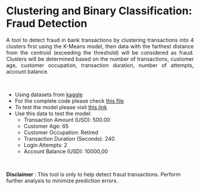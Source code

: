 # Clustering and Binary Classification: Fraud Detection

<p style='text-align: justify;'>
A tool to detect fraud in bank transactions by clustering transactions into 4 clusters first using the K-Means model, then data with the farthest distance from the centroid (exceeding the threshold) will be considered as fraud. Clusters will be determined based on the number of transactions, customer age, customer occupation, transaction duration, number of attempts, account balance.
</p>

<br>

- Using datasets from [kaggle](https://www.kaggle.com/datasets/valakhorasani/bank-transaction-dataset-for-fraud-detection)
- For the complete code please check [this file](https://github.com/MaruliHTGL/Regression-Flight-Price/blob/00baee6b15cb839e70ec543030243dec3c4d971a/Flight_Price.ipynb)
- To test the model please visit [this link](https://frauddetector.streamlit.app/)
- Use this data to test the model:
    - Transaction Amount (USD): 500.00
    - Customer Age: 65
    - Customer Occupation: Retired
    - Transaction Duration (Seconds): 240
    - Login Attempts: 2
    - Account Balance (USD): 10000,00
 
<br>

**Disclaimer** : This tool is only to help detect fraud transactions. Perform further analysis to minimize prediction errors.
